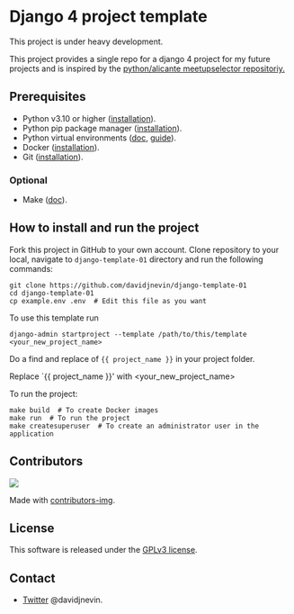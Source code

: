 # Django 4 project template

This project is under heavy development.

This project provides a single repo for a django 4 project for my future projects and is inspired by the [python/alicante meetupselector repositoriy.](https://github.com/pythonalicante/MeetupSelector)

## Prerequisites

- Python v3.10 or higher ([installation](https://wiki.python.org/moin/BeginnersGuide/Download)).
- Python pip package manager ([installation](https://pip.pypa.io/en/stable/installation/)).
- Python virtual environments ([doc](https://docs.python.org/3/tutorial/venv.html), [guide](https://realpython.com/python-virtual-environments-a-primer/)).
- Docker ([installation](https://docs.docker.com/engine/install/)).
- Git ([installation](https://git-scm.com/book/en/v2/Getting-Started-Installing-Git)).

### Optional

- Make ([doc](https://www.gnu.org/software/make/manual/make.html)).

## How to install and run the project

Fork this project in GitHub to your own account. Clone repository to your local, navigate to `django-template-01` directory and run the following commands:

```
git clone https://github.com/davidjnevin/django-template-01
cd django-template-01
cp example.env .env  # Edit this file as you want
```

To use this template run
```
django-admin startproject --template /path/to/this/template <your_new_project_name>
```
Do a find and replace of `{{ project_name }}` in your project folder.

Replace `{{ project_name }}' with <your_new_project_name>

To run the project:

```
make build  # To create Docker images
make run  # To run the project
make createsuperuser  # To create an administrator user in the application
```

## Contributors

<a href="https://github.com/davidjnevin/django-template-01/graphs/contributors">
  <img
  src="https://contributors-img.web.app/image?repo=davidjnevin/django-template-01" />
</a>

Made with [contributors-img](https://contributors-img.web.app).

## License

This software is released under the [GPLv3 license](LICENSE).

## Contact

- [Twitter](https://twitter.com/davidjnevin) @davidjnevin.
